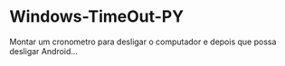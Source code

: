 # Windows-TimeOut-PY
Montar um cronometro para desligar o computador e depois que possa desligar Android...
